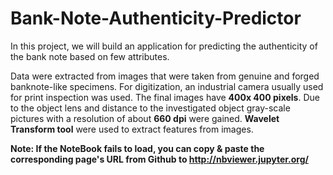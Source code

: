 # Bank-Note-Authenticity-Predictor
In this project, we will build an application for predicting the authenticity of the bank note based on few attributes.

Data were extracted from images that were taken from genuine and forged banknote-like specimens. For digitization, an industrial camera usually used for print inspection was used. The final images have <b>400x 400 pixels</b>. Due to the object lens and distance to the investigated object gray-scale pictures with a resolution of about <b>660 dpi</b> were gained. <b>Wavelet Transform tool</b> were used to extract features from images.

<b>Note: If the NoteBook fails to load, you can copy & paste the corresponding page's URL from Github to http://nbviewer.jupyter.org/ </b>
